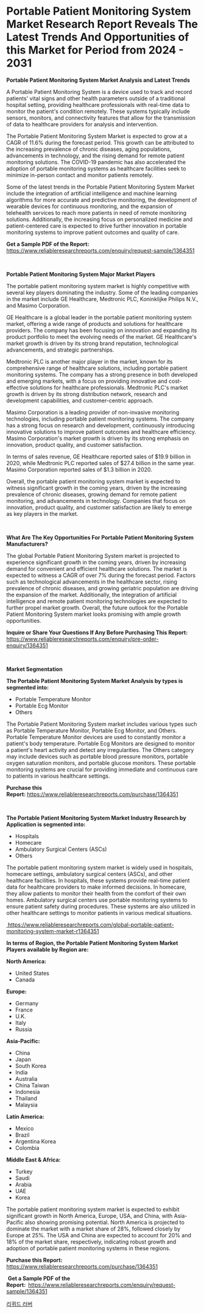<p><h1>Portable Patient Monitoring System Market Research Report Reveals The Latest Trends And Opportunities of this Market for Period from 2024 - 2031</h1></p><p><strong>Portable Patient Monitoring System Market Analysis and Latest Trends</strong></p>
<p><p>A Portable Patient Monitoring System is a device used to track and record patients' vital signs and other health parameters outside of a traditional hospital setting, providing healthcare professionals with real-time data to monitor the patient's condition remotely. These systems typically include sensors, monitors, and connectivity features that allow for the transmission of data to healthcare providers for analysis and intervention.</p><p>The Portable Patient Monitoring System Market is expected to grow at a CAGR of 11.6% during the forecast period. This growth can be attributed to the increasing prevalence of chronic diseases, aging populations, advancements in technology, and the rising demand for remote patient monitoring solutions. The COVID-19 pandemic has also accelerated the adoption of portable monitoring systems as healthcare facilities seek to minimize in-person contact and monitor patients remotely.</p><p>Some of the latest trends in the Portable Patient Monitoring System Market include the integration of artificial intelligence and machine learning algorithms for more accurate and predictive monitoring, the development of wearable devices for continuous monitoring, and the expansion of telehealth services to reach more patients in need of remote monitoring solutions. Additionally, the increasing focus on personalized medicine and patient-centered care is expected to drive further innovation in portable monitoring systems to improve patient outcomes and quality of care.</p></p>
<p><strong>Get a Sample PDF of the Report:&nbsp;</strong> <a href="https://www.reliableresearchreports.com/enquiry/request-sample/1364351">https://www.reliableresearchreports.com/enquiry/request-sample/1364351</a></p>
<p>&nbsp;</p>
<p><strong>Portable Patient Monitoring System Major Market Players</strong></p>
<p><p>The portable patient monitoring system market is highly competitive with several key players dominating the industry. Some of the leading companies in the market include GE Healthcare, Medtronic PLC, Koninklijke Philips N.V., and Masimo Corporation.</p><p>GE Healthcare is a global leader in the portable patient monitoring system market, offering a wide range of products and solutions for healthcare providers. The company has been focusing on innovation and expanding its product portfolio to meet the evolving needs of the market. GE Healthcare's market growth is driven by its strong brand reputation, technological advancements, and strategic partnerships.</p><p>Medtronic PLC is another major player in the market, known for its comprehensive range of healthcare solutions, including portable patient monitoring systems. The company has a strong presence in both developed and emerging markets, with a focus on providing innovative and cost-effective solutions for healthcare professionals. Medtronic PLC's market growth is driven by its strong distribution network, research and development capabilities, and customer-centric approach.</p><p>Masimo Corporation is a leading provider of non-invasive monitoring technologies, including portable patient monitoring systems. The company has a strong focus on research and development, continuously introducing innovative solutions to improve patient outcomes and healthcare efficiency. Masimo Corporation's market growth is driven by its strong emphasis on innovation, product quality, and customer satisfaction.</p><p>In terms of sales revenue, GE Healthcare reported sales of $19.9 billion in 2020, while Medtronic PLC reported sales of $27.4 billion in the same year. Masimo Corporation reported sales of $1.3 billion in 2020.</p><p>Overall, the portable patient monitoring system market is expected to witness significant growth in the coming years, driven by the increasing prevalence of chronic diseases, growing demand for remote patient monitoring, and advancements in technology. Companies that focus on innovation, product quality, and customer satisfaction are likely to emerge as key players in the market.</p></p>
<p>&nbsp;</p>
<p><strong>What Are The Key Opportunities For Portable Patient Monitoring System Manufacturers?</strong></p>
<p><p>The global Portable Patient Monitoring System market is projected to experience significant growth in the coming years, driven by increasing demand for convenient and efficient healthcare solutions. The market is expected to witness a CAGR of over 7% during the forecast period. Factors such as technological advancements in the healthcare sector, rising prevalence of chronic diseases, and growing geriatric population are driving the expansion of the market. Additionally, the integration of artificial intelligence and remote patient monitoring technologies are expected to further propel market growth. Overall, the future outlook for the Portable Patient Monitoring System market looks promising with ample growth opportunities.</p></p>
<p><strong>Inquire or Share Your Questions If Any Before Purchasing This Report:</strong> <a href="https://www.reliableresearchreports.com/enquiry/pre-order-enquiry/1364351">https://www.reliableresearchreports.com/enquiry/pre-order-enquiry/1364351</a></p>
<p>&nbsp;</p>
<p><strong>Market Segmentation</strong></p>
<p><strong>The Portable Patient Monitoring System Market Analysis by types is segmented into:</strong></p>
<p><ul><li>Portable Temperature Monitor</li><li>Portable Ecg Monitor</li><li>Others</li></ul></p>
<p><p>The Portable Patient Monitoring System market includes various types such as Portable Temperature Monitor, Portable Ecg Monitor, and Others. Portable Temperature Monitor devices are used to constantly monitor a patient's body temperature. Portable Ecg Monitors are designed to monitor a patient's heart activity and detect any irregularities. The Others category may include devices such as portable blood pressure monitors, portable oxygen saturation monitors, and portable glucose monitors. These portable monitoring systems are crucial for providing immediate and continuous care to patients in various healthcare settings.</p></p>
<p><strong>Purchase this Report:&nbsp;</strong><a href="https://www.reliableresearchreports.com/purchase/1364351">https://www.reliableresearchreports.com/purchase/1364351</a></p>
<p>&nbsp;</p>
<p><strong>The Portable Patient Monitoring System Market Industry Research by Application is segmented into:</strong></p>
<p><ul><li>Hospitals</li><li>Homecare</li><li>Ambulatory Surgical Centers (ASCs)</li><li>Others</li></ul></p>
<p><p>The portable patient monitoring system market is widely used in hospitals, homecare settings, ambulatory surgical centers (ASCs), and other healthcare facilities. In hospitals, these systems provide real-time patient data for healthcare providers to make informed decisions. In homecare, they allow patients to monitor their health from the comfort of their own homes. Ambulatory surgical centers use portable monitoring systems to ensure patient safety during procedures. These systems are also utilized in other healthcare settings to monitor patients in various medical situations.</p></p>
<p><a href="https://www.reliableresearchreports.com/global-portable-patient-monitoring-system-market-r1364351">&nbsp;https://www.reliableresearchreports.com/global-portable-patient-monitoring-system-market-r1364351</a></p>
<p><strong>In terms of Region, the Portable Patient Monitoring System Market Players available by Region are:</strong></p>
<p>
    <p> <strong> North America: </strong>
        <ul>
            <li>United States</li>
            <li>Canada</li>
        </ul>
        </p> 
    <p> <strong> Europe: </strong>
        <ul>
            <li>Germany</li>
            <li>France</li>
            <li>U.K.</li>
            <li>Italy</li>
            <li>Russia</li>
        </ul>
        </p> 
    <p> <strong> Asia-Pacific: </strong>
        <ul>
            <li>China</li>
            <li>Japan</li>
            <li>South Korea</li>
            <li>India</li>
            <li>Australia</li>
            <li>China Taiwan</li>
            <li>Indonesia</li>
            <li>Thailand</li>
            <li>Malaysia</li>
        </ul>
        </p> 
    <p> <strong> Latin America: </strong>
        <ul>
            <li>Mexico</li>
            <li>Brazil</li>
            <li>Argentina Korea</li>
            <li>Colombia</li>
        </ul>
        </p> 
    <p> <strong> Middle East & Africa: </strong>
        <ul>
            <li>Turkey</li>
            <li>Saudi</li>
            <li>Arabia</li>
            <li>UAE</li>
            <li>Korea</li>
        </ul>
    </p>
    </p>
<p><p>The portable patient monitoring system market is expected to exhibit significant growth in North America, Europe, USA, and China, with Asia-Pacific also showing promising potential. North America is projected to dominate the market with a market share of 28%, followed closely by Europe at 25%. The USA and China are expected to account for 20% and 18% of the market share, respectively, indicating robust growth and adoption of portable patient monitoring systems in these regions.</p></p>
<p><strong>Purchase this Report: </strong><a href="https://www.reliableresearchreports.com/purchase/1364351">https://www.reliableresearchreports.com/purchase/1364351</a></p>
<p>&nbsp;<strong>Get a Sample PDF of the Report:&nbsp;&nbsp;</strong><a href="https://www.reliableresearchreports.com/enquiry/request-sample/1364351">https://www.reliableresearchreports.com/enquiry/request-sample/1364351</a></p>
<p><strong></strong></p>
<p><p><a href="https://github.com/laholand/Market-Research-Report-List-3/blob/main/450874329645.md">리퀴드 러버</a></p></p>